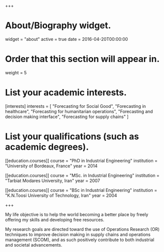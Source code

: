 +++
# About/Biography widget.
widget = "about"
active = true
date = 2016-04-20T00:00:00

# Order that this section will appear in.
weight = 5

# List your academic interests.
[interests]
  interests = [
    "Forecasting for Social Good",
    "Forecasting in healthcare",
    "Forecasting for humanitarian operations",
    "Forecasting and decision making interface",
    "Forecasting for supply chains"
  ]

# List your qualifications (such as academic degrees).
[[education.courses]]
  course = "PhD in Industrial Engineering"
  institution = "University of Bordeaux, France"
  year = 2014

[[education.courses]]
  course = "MSc. in Industrial Engineering"
  institution = "Tarbiat Modares University, Iran"
  year = 2007

[[education.courses]]
  course = "BSc in Industrial Engineering"
  institution = "K.N.Toosi University of Technology, Iran"
  year = 2004
 
+++


My life objective is to help the world becoming a better place by freely offering my skills and developing free resources.

My research goals are directed toward the use of Operations Research (OR) techniques to improve decision making in supply chains and operations management (SCOM), and as such positively contribute to both industrial and societal advancements.